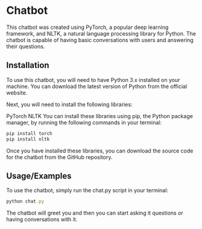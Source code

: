 
# Chatbot

This chatbot was created using PyTorch, a popular deep learning framework, and NLTK, a natural language processing library for Python. The chatbot is capable of having basic conversations with users and answering their questions.




## Installation

To use this chatbot, you will need to have Python 3.x installed on your machine. You can download the latest version of Python from the official website.

Next, you will need to install the following libraries:

PyTorch
NLTK
You can install these libraries using pip, the Python package manager, by running the following commands in your terminal:

```bash
pip install torch
pip install nltk

```
Once you have installed these libraries, you can download the source code for the chatbot from the GitHub repository.
## Usage/Examples
To use the chatbot, simply run the chat.py script in your terminal:
```javascript
python chat.py

```
The chatbot will greet you and then you can start asking it questions or having conversations with it.
